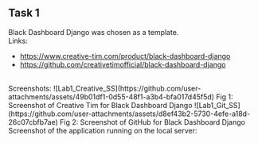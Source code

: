## Task 1

Black Dashboard Django was chosen as a template.
<br />
Links:
- https://www.creative-tim.com/product/black-dashboard-django
- https://github.com/creativetimofficial/black-dashboard-django

<br />
Screenshots:
![Lab1_Creative_SS](https://github.com/user-attachments/assets/49b01df1-0d55-48f1-a3b4-bfa017d45f5d)
Fig 1: Screenshot of Creative Tim for Black Dashboard Django
![Lab1_Git_SS](https://github.com/user-attachments/assets/d8ef43b2-5730-4efe-a18d-26c07cbfb7ae)
Fig 2: Screenshot of GitHub for Black Dashboard Django
Screenshot of the application running on the local server:
